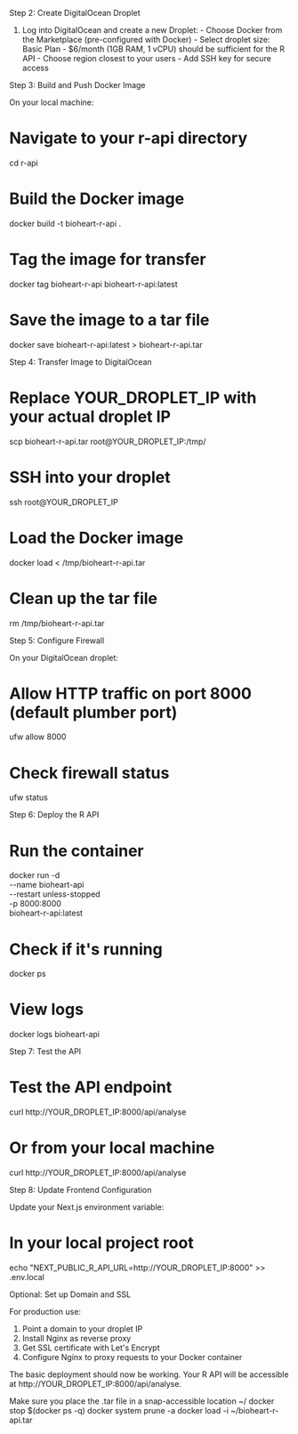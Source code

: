   Step 2: Create DigitalOcean Droplet

  1. Log into DigitalOcean and create a new Droplet:
    - Choose Docker from the Marketplace (pre-configured with Docker)
    - Select droplet size: Basic Plan - $6/month (1GB RAM, 1 vCPU) should be sufficient for the R API
    - Choose region closest to your users
    - Add SSH key for secure access

  Step 3: Build and Push Docker Image

  On your local machine:

  # Navigate to your r-api directory
  cd r-api

  # Build the Docker image
  docker build -t bioheart-r-api .

  # Tag the image for transfer
  docker tag bioheart-r-api bioheart-r-api:latest

  # Save the image to a tar file
  docker save bioheart-r-api:latest > bioheart-r-api.tar

  Step 4: Transfer Image to DigitalOcean

  # Replace YOUR_DROPLET_IP with your actual droplet IP
  scp bioheart-r-api.tar root@YOUR_DROPLET_IP:/tmp/

  # SSH into your droplet
  ssh root@YOUR_DROPLET_IP

  # Load the Docker image
  docker load < /tmp/bioheart-r-api.tar

  # Clean up the tar file
  rm /tmp/bioheart-r-api.tar

  Step 5: Configure Firewall

  On your DigitalOcean droplet:

  # Allow HTTP traffic on port 8000 (default plumber port)
  ufw allow 8000

  # Check firewall status
  ufw status

  Step 6: Deploy the R API

  # Run the container
  docker run -d \
    --name bioheart-api \
    --restart unless-stopped \
    -p 8000:8000 \
    bioheart-r-api:latest

  # Check if it's running
  docker ps

  # View logs
  docker logs bioheart-api

  Step 7: Test the API

  # Test the API endpoint
  curl http://YOUR_DROPLET_IP:8000/api/analyse

  # Or from your local machine
  curl http://YOUR_DROPLET_IP:8000/api/analyse

  Step 8: Update Frontend Configuration

  Update your Next.js environment variable:

  # In your local project root
  echo "NEXT_PUBLIC_R_API_URL=http://YOUR_DROPLET_IP:8000" >> .env.local

  Optional: Set up Domain and SSL

  For production use:

  1. Point a domain to your droplet IP
  2. Install Nginx as reverse proxy
  3. Get SSL certificate with Let's Encrypt
  4. Configure Nginx to proxy requests to your Docker container

  The basic deployment should now be working. Your R API will be accessible at http://YOUR_DROPLET_IP:8000/api/analyse.


  Make sure you place the .tar file in a snap-accessible location ~/
  docker stop $(docker ps -q)
  docker system prune -a
  docker load -i ~/bioheart-r-api.tar
  

  